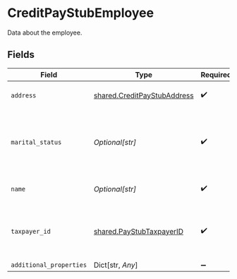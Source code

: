 # CreditPayStubEmployee

Data about the employee.


## Fields

| Field                                                                      | Type                                                                       | Required                                                                   | Description                                                                |
| -------------------------------------------------------------------------- | -------------------------------------------------------------------------- | -------------------------------------------------------------------------- | -------------------------------------------------------------------------- |
| `address`                                                                  | [shared.CreditPayStubAddress](../../models/shared/creditpaystubaddress.md) | :heavy_check_mark:                                                         | Address on the pay stub.                                                   |
| `marital_status`                                                           | *Optional[str]*                                                            | :heavy_check_mark:                                                         | Marital status of the employee - either `SINGLE` or `MARRIED`.             |
| `name`                                                                     | *Optional[str]*                                                            | :heavy_check_mark:                                                         | The name of the employee.                                                  |
| `taxpayer_id`                                                              | [shared.PayStubTaxpayerID](../../models/shared/paystubtaxpayerid.md)       | :heavy_check_mark:                                                         | Taxpayer ID of the individual receiving the paystub.                       |
| `additional_properties`                                                    | Dict[str, *Any*]                                                           | :heavy_minus_sign:                                                         | N/A                                                                        |